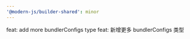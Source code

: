 ```yaml
---
'@modern-js/builder-shared': minor
---
```


feat: add more bundlerConfigs type
feat: 新增更多 bundlerConfigs 类型
